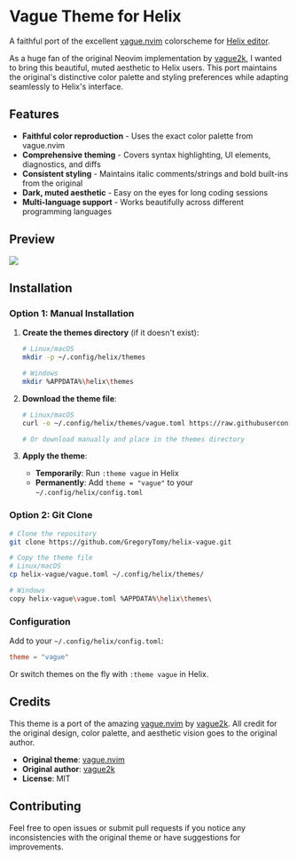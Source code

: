 # Vague Theme for Helix

A faithful port of the excellent [vague.nvim](https://github.com/vague2k/vague.nvim) colorscheme for [Helix editor](https://helix-editor.com/).

As a huge fan of the original Neovim implementation by [vague2k](https://github.com/vague2k), I wanted to bring this beautiful, muted aesthetic to Helix users. This port maintains the original's distinctive color palette and styling preferences while adapting seamlessly to Helix's interface.

## Features

- **Faithful color reproduction** - Uses the exact color palette from vague.nvim
- **Comprehensive theming** - Covers syntax highlighting, UI elements, diagnostics, and diffs
- **Consistent styling** - Maintains italic comments/strings and bold built-ins from the original
- **Dark, muted aesthetic** - Easy on the eyes for long coding sessions
- **Multi-language support** - Works beautifully across different programming languages

## Preview

![](vague-helix.jpeg)

## Installation

### Option 1: Manual Installation

1. **Create the themes directory** (if it doesn't exist):
   ```bash
   # Linux/macOS
   mkdir -p ~/.config/helix/themes
   
   # Windows
   mkdir %APPDATA%\helix\themes
   ```

2. **Download the theme file**:
   ```bash
   # Linux/macOS
   curl -o ~/.config/helix/themes/vague.toml https://raw.githubusercontent.com/YOUR_USERNAME/helix-vague/main/vague.toml
   
   # Or download manually and place in the themes directory
   ```

3. **Apply the theme**:
   - **Temporarily**: Run `:theme vague` in Helix
   - **Permanently**: Add `theme = "vague"` to your `~/.config/helix/config.toml`

### Option 2: Git Clone

```bash
# Clone the repository
git clone https://github.com/GregoryTomy/helix-vague.git

# Copy the theme file
# Linux/macOS
cp helix-vague/vague.toml ~/.config/helix/themes/

# Windows
copy helix-vague\vague.toml %APPDATA%\helix\themes\
```

### Configuration

Add to your `~/.config/helix/config.toml`:

```toml
theme = "vague"
```

Or switch themes on the fly with `:theme vague` in Helix.

## Credits

This theme is a port of the amazing [vague.nvim](https://github.com/vague2k/vague.nvim) by [vague2k](https://github.com/vague2k). All credit for the original design, color palette, and aesthetic vision goes to the original author.

- **Original theme**: [vague.nvim](https://github.com/vague2k/vague.nvim)
- **Original author**: [vague2k](https://github.com/vague2k)
- **License**: MIT 

## Contributing

Feel free to open issues or submit pull requests if you notice any inconsistencies with the original theme or have suggestions for improvements.
